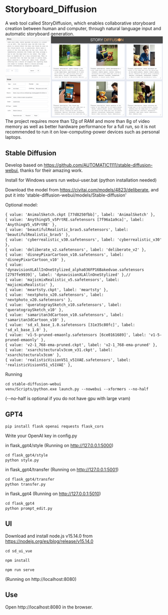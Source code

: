 # Storyboard_Diffusion

A web tool called StoryDiffusion, which enables collaborative storyboard creation between human and computer, through natural language input and automatic storyboard generation.
![Alt text](UI.png)
The project requires more than 12g of RAM and more than 8g of video memory as well as better hardware performance for a full run, so it is not recommended to run it on low-computing-power devices such as personal laptops.

## Stable Diffusion
Develop based on https://github.com/AUTOMATIC1111/stable-diffusion-webui, thanks for their amazing work.

Install
for Windows users
run webui-user.bat (python installation needed)


Download the model from https://civitai.com/models/4823/deliberate, and put it into 'stable-diffusion-webui/models/Stable-diffusion'


Optional model:
```
{ value: 'AnimalSketch.ckpt [77d8250fbb]', label: 'AnimalSketch' },
{ value: 'AnythingV5_v5PrtRE.safetensors [7f96a1a9ca]', label: 'AnythingV5_v5PrtRE' },
{ value: 'beautifulRealistic_brav5.safetensors', label: 'beautifulRealistic_brav5' },
{ value: 'cyberrealistic_v30.safetensors', label: 'cyberrealistic_v30' },
{ value: 'deliberate_v2.safetensors', label: 'deliberate_v2' },
{ value: 'disneyPixarCartoon_v10.safetensors', label: 'disneyPixarCartoon_v10' },
{ value: 'dynavisionXLAllInOneStylized_alpha036FP16Bakedvae.safetensors [2797fe9939]', label: 'dynavisionXLAllnOneStylized' },//
{ value: 'majicmixRealistic_v5.safetensors', label: 'majicmixRealistic' },
{ value: 'meartsty.ckpt', label: 'meartsty' },
{ value: 'nextphoto_v20.safetensors', label: 'nextphoto_v20.safetensors' },
{ value: 'queratograySketch_v10.safetensors', label: 'queratograySketch_v10' },
{ value: 'samaritan3dCartoon_v10.safetensors', label: 'samaritan3dCartoon_v10' },
{ value: 'sd_xl_base_1.0.safetensors [31e35c80fc]', label: 'sd_xl_base_1.0' },
{ value: 'v1-5-pruned-emaonly.safetensors [6ce0161689]', label: 'v1-5-pruned-emaonly' },
{ value: 'v2-1_768-ema-pruned.ckpt', label: 'v2-1_768-ema-pruned' },
{ value: 'xsarchitecturalv3com_v31.ckpt', label: 'xsarchitecturalv3com' },
{ value: 'realisticVisionV51_v51VAE.safetensors', label: 'realisticVisionV51_v51VAE' },
```


Running
```
cd stable-diffusion-webui
venv/Scripts/python.exe launch.py --nowebui --xformers --no-half
```
(--no-half is optional if you do not have gpu with large vram)


## GPT4

```angular2html
pip install flask openai requests flask_cors
```
Write your OpenAI key in config.py

in flask_gpt4/style (Running on http://127.0.0.1:5000)
```
cd flask_gpt4/style
python style.py 
```
in flask_gpt4/transfer (Running on http://127.0.0.1:5001)
```
cd flask_gpt4/transfer
python transfer.py
```
in flask_gpt4 (Running on http://127.0.0.1:5010)
```
cd flask_gpt4
python prompt_edit.py 
```

## UI
Download and install node.js v15.14.0 from https://nodejs.org/es/blog/release/v15.14.0
```
cd sd_ui_vue
```

```
npm install
```

```
npm run serve
```

(Running on http://localhost:8080)


## Use

Open http://localhost:8080 in the browser.